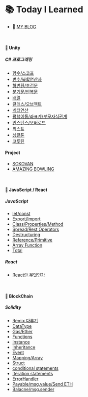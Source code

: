 # :books: Today I Learned

- :memo: [MY BLOG](https://juhuyunjjung.tistory.com/)

<br>

#### :pushpin: Unity
##### C# 프로그래밍
- [함수/스코프](https://github.com/JuRyunn/TIL/blob/main/Unity/220710_%ED%95%A8%EC%88%98%26%EC%8A%A4%EC%BD%94%ED%94%84.md)
- [변수/복합연산자](https://github.com/JuRyunn/TIL/blob/main/Unity/220710_%EB%B3%80%EC%88%98%26%EB%B3%B5%ED%95%A9%EC%97%B0%EC%82%B0%EC%9E%90.md)
- [형변환/조건문](https://github.com/JuRyunn/TIL/blob/main/Unity/220711_%ED%98%95%EB%B3%80%ED%99%98%26%EC%A1%B0%EA%B1%B4%EB%AC%B8.md)
- [분기문/반복문](https://github.com/JuRyunn/TIL/blob/main/Unity/220711_%EB%B6%84%EA%B8%B0%EB%AC%B8%26%EB%B0%98%EB%B3%B5%EB%AC%B8.md)
- [배열](https://github.com/JuRyunn/TIL/blob/main/Unity/220711_%EB%B0%B0%EC%97%B4.md)
- [클래스/오브젝트](https://github.com/JuRyunn/TIL/blob/main/Unity/220711_%ED%81%B4%EB%9E%98%EC%8A%A4&%EC%98%A4%EB%B8%8C%EC%A0%9D%ED%8A%B8.md)
- [벡터연산](https://github.com/JuRyunn/TIL/blob/main/Unity/220715_%EB%B2%A1%ED%84%B0%EC%97%B0%EC%82%B0.md)
- [평행이동/좌표계/부모자식관계](https://github.com/JuRyunn/TIL/blob/main/Unity/220715_%EC%A2%8C%ED%91%9C%2B%EB%B6%80%EB%AA%A8%EC%9E%90%EC%8B%9D%EA%B4%80%EA%B3%84.md)
- [인스턴스/오버로드](https://github.com/JuRyunn/TIL/blob/main/Unity/220718_%EC%9D%B8%EC%8A%A4%ED%84%B4%EC%8A%A4%26%EC%98%A4%EB%B2%84%EB%A1%9C%EB%93%9C.md)
- [리스트](https://github.com/JuRyunn/TIL/blob/main/Unity/220718_%EB%A6%AC%EC%8A%A4%ED%8A%B8.md)
- [싱글톤](https://github.com/JuRyunn/TIL/blob/main/Unity/220719_%EC%8B%B1%EA%B8%80%ED%86%A4.md)
- [코루틴](https://github.com/JuRyunn/TIL/blob/main/Unity/220719_%EC%BD%94%EB%A3%A8%ED%8B%B4.md)

#### Project
- [SOKOVAN](https://github.com/JuRyunn/Sokovan)
- [AMAZING BOWLING](https://github.com/JuRyunn/Amazing-Bowling)


<br>

#### :pushpin: JavaScript / React
##### JavaScript
- [let/const](https://github.com/JuRyunn/TIL/blob/main/JavaScript/let&const.md)
- [Export/Import](https://github.com/JuRyunn/TIL/blob/main/JavaScript/Exports&Imports.md)
- [Class/Properties/Method](https://github.com/JuRyunn/TIL/blob/main/JavaScript/Class&Method.md)
- [Spread/Rest Operators](https://github.com/JuRyunn/TIL/blob/main/JavaScript/Spread&Rest.md)
- [Destructuring](https://github.com/JuRyunn/TIL/blob/main/JavaScript/Destructuring.md)
- [Reference/Primitive](https://github.com/JuRyunn/TIL/blob/main/JavaScript/Reference%26Primitive.md)
- [Array Function](https://github.com/JuRyunn/TIL/blob/main/JavaScript/ArrayFunction.md)
- [Total](https://github.com/JuRyunn/TIL/blob/main/JavaScript/Totalize.md)

##### React 
- [React란 무엇인가](https://github.com/JuRyunn/TIL/blob/main/React/React%EB%9E%80%20%EB%AC%B4%EC%97%87%EC%9D%B8%EA%B0%80.md) 

<br>

#### :pushpin: BlockChain
##### Solidity 
- [Remix 다루기](https://juhuyunjjung.tistory.com/228)
- [DataType](https://github.com/JuRyunn/TIL/blob/main/Solidity/DataType.md)
- [Gas/Ether](https://github.com/JuRyunn/TIL/blob/main/Solidity/gas%26ether.md)
- [Functions](https://github.com/JuRyunn/TIL/blob/main/Solidity/function.md)
- [Instance](https://github.com/JuRyunn/TIL/blob/main/Solidity/Instance.md)
- [Inheritance](https://github.com/JuRyunn/TIL/blob/main/Solidity/Inheritance.md)
- [Event](https://github.com/JuRyunn/TIL/blob/main/Solidity/Event.md)
- [Mapping/Array](https://github.com/JuRyunn/TIL/blob/main/Solidity/Mapping&Array.md)
- [Struct](https://github.com/JuRyunn/TIL/blob/main/Solidity/Struct.md)
- [conditional statements](https://github.com/JuRyunn/TIL/blob/main/Solidity/if.md)
- [Iteration statements](https://github.com/JuRyunn/TIL/blob/main/Solidity/Iteration.md)
- [ErrorHandler](https://github.com/JuRyunn/TIL/blob/main/Solidity/ErrorHandler.md)
- [Payable/msg.value/Send ETH](https://github.com/JuRyunn/TIL/blob/main/Solidity/Payable&msg&Type.md)
- [Balacne/msg.sender](https://github.com/JuRyunn/TIL/blob/main/Solidity/msgsender.md)
